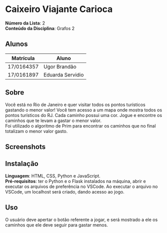 

# Caixeiro Viajante Carioca

**Número da Lista**: 2 <br>
**Conteúdo da Disciplina**: Grafos 2

## Alunos
|Matrícula | Aluno |
| -- | -- |
| 17/0164357  |  Ugor Brandão |
| 17/0161897 | Eduarda Servidio |

## Sobre  
Você está no Rio de Janeiro e quer visitar todos os pontos turísticos gastando o menor valor! Você tem acesso a um mapa onde mostra todos os pontos turísticos do RJ. Cada caminho possui uma cor. Jogue e encontre os caminhos que te levam a gastar o menor valor. <br> Foi utilizado o algoritmo de Prim para encontrar os caminhos que no final totalizam o menor valor gasto.

## Screenshots

## Instalação 
**Linguagem**: HTML, CSS, Python e JavaScript. <br>
**Pré-requisitos**: ter o Python e o Flask instalados na máquina, abrir e executar os arquivos de preferência no VSCode. Ao executar o arquivo no VSCode, um localhost será criado, dando acesso ao jogo.

## Uso

O usuário deve apertar o botão referente a jogar, e será mostrado a ele os caminhos que ele deve seguir para gastar menos.
